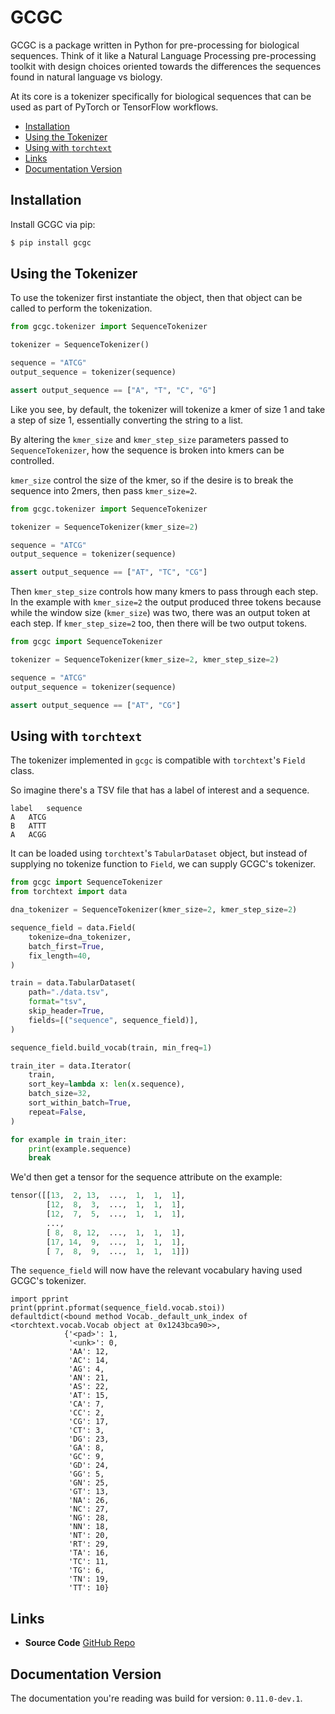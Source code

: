 # GCGC

GCGC is a package written in Python for pre-processing for biological sequences. Think of it like a
Natural Language Processing pre-processing toolkit with design choices oriented towards the
differences the sequences found in natural language vs biology.

At its core is a tokenizer specifically for biological sequences that can be
used as part of PyTorch or TensorFlow workflows.

<!-- vim-markdown-toc GFM -->

* [Installation](#installation)
* [Using the Tokenizer](#using-the-tokenizer)
* [Using with `torchtext`](#using-with-torchtext)
* [Links](#links)
* [Documentation Version](#documentation-version)

<!-- vim-markdown-toc -->

## Installation

Install GCGC via pip:

```bash
$ pip install gcgc
```

## Using the Tokenizer

To use the tokenizer first instantiate the object, then that object can be
called to perform the tokenization.

```python
from gcgc.tokenizer import SequenceTokenizer

tokenizer = SequenceTokenizer()

sequence = "ATCG"
output_sequence = tokenizer(sequence)

assert output_sequence == ["A", "T", "C", "G"]
```

Like you see, by default, the tokenizer will tokenize a kmer of size 1 and take
a step of size 1, essentially converting the string to a list.

By altering the `kmer_size` and `kmer_step_size` parameters passed to
`SequenceTokenizer`, how the sequence is broken into kmers can be controlled.

`kmer_size` control the size of the kmer, so if the desire is to break the
sequence into 2mers, then pass `kmer_size=2`.

```python
from gcgc.tokenizer import SequenceTokenizer

tokenizer = SequenceTokenizer(kmer_size=2)

sequence = "ATCG"
output_sequence = tokenizer(sequence)

assert output_sequence == ["AT", "TC", "CG"]
```

Then `kmer_step_size` controls how many kmers to pass through each step. In the
example with `kmer_size=2` the output produced three tokens because while the
window size (`kmer_size`) was two, there was an output token at each step. If
`kmer_step_size=2` too, then there will be two output tokens.

```python
from gcgc import SequenceTokenizer

tokenizer = SequenceTokenizer(kmer_size=2, kmer_step_size=2)

sequence = "ATCG"
output_sequence = tokenizer(sequence)

assert output_sequence == ["AT", "CG"]
```

## Using with `torchtext`

The tokenizer implemented in `gcgc` is compatible with `torchtext`'s `Field`
class.

So imagine there's a TSV file that has a label of interest and a sequence.

```
label   sequence
A   ATCG
B   ATTT
A   ACGG
```

It can be loaded using `torchtext`'s `TabularDataset` object, but instead of
supplying no tokenize function to `Field`, we can supply GCGC's tokenizer.

```python
from gcgc import SequenceTokenizer
from torchtext import data

dna_tokenizer = SequenceTokenizer(kmer_size=2, kmer_step_size=2)

sequence_field = data.Field(
    tokenize=dna_tokenizer,
    batch_first=True,
    fix_length=40,
)

train = data.TabularDataset(
    path="./data.tsv",
    format="tsv",
    skip_header=True,
    fields=[("sequence", sequence_field)],
)

sequence_field.build_vocab(train, min_freq=1)

train_iter = data.Iterator(
    train,
    sort_key=lambda x: len(x.sequence),
    batch_size=32,
    sort_within_batch=True,
    repeat=False,
)

for example in train_iter:
    print(example.sequence)
    break
```

We'd then get a tensor for the sequence attribute on the example:

```python
tensor([[13,  2, 13,  ...,  1,  1,  1],
        [12,  8,  3,  ...,  1,  1,  1],
        [12,  7,  5,  ...,  1,  1,  1],
        ...,
        [ 8,  8, 12,  ...,  1,  1,  1],
        [17, 14,  9,  ...,  1,  1,  1],
        [ 7,  8,  9,  ...,  1,  1,  1]])
```

The `sequence_field` will now have the relevant vocabulary having used GCGC's
tokenizer.

```
import pprint
print(pprint.pformat(sequence_field.vocab.stoi))
defaultdict(<bound method Vocab._default_unk_index of <torchtext.vocab.Vocab object at 0x1243bca90>>,
            {'<pad>': 1,
             '<unk>': 0,
             'AA': 12,
             'AC': 14,
             'AG': 4,
             'AN': 21,
             'AS': 22,
             'AT': 15,
             'CA': 7,
             'CC': 2,
             'CG': 17,
             'CT': 3,
             'DG': 23,
             'GA': 8,
             'GC': 9,
             'GD': 24,
             'GG': 5,
             'GN': 25,
             'GT': 13,
             'NA': 26,
             'NC': 27,
             'NG': 28,
             'NN': 18,
             'NT': 20,
             'RT': 29,
             'TA': 16,
             'TC': 11,
             'TG': 6,
             'TN': 19,
             'TT': 10}
```

## Links

- **Source Code** [GitHub Repo](https://github.com/tshauck/gcgc)

## Documentation Version

The documentation you're reading was build for version: `0.11.0-dev.1`.
